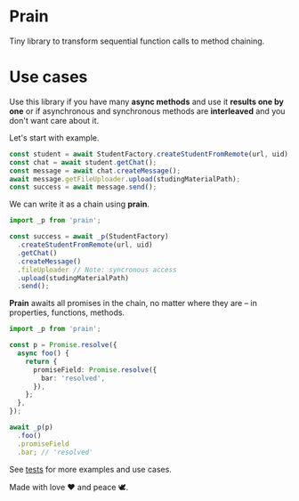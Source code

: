 # Prain

Tiny library to transform sequential function calls to method chaining.

# Use cases

Use this library if you have many **async methods** and use it **results one by one**
or if asynchronous and synchronous methods are **interleaved** and you don't want care about it.

Let's start with example.
```ts
const student = await StudentFactory.createStudentFromRemote(url, uid);
const chat = await student.getChat();
const message = await chat.createMessage();
await message.getFileUploader.upload(studingMaterialPath);
const success = await message.send();
```

We can write it as a chain using **prain**.
```ts
import _p from 'prain';

const success = await _p(StudentFactory)
  .createStudentFromRemote(url, uid)
  .getChat()
  .createMessage()
  .fileUploader // Note: syncronous access
  .upload(studingMaterialPath)
  .send();
```

**Prain** awaits all promises in the chain, no matter where they are – in properties, functions, methods.

```ts
import _p from 'prain';

const p = Promise.resolve({
  async foo() {
    return {
      promiseField: Promise.resolve({
        bar: 'resolved',
      }),
    };
  },
});

await _p(p)
  .foo()
  .promiseField
  .bar; // 'resolved'
```

See [tests](src/test.ts) for more examples and use cases.

Made with love ❤️ and peace 🕊️.
